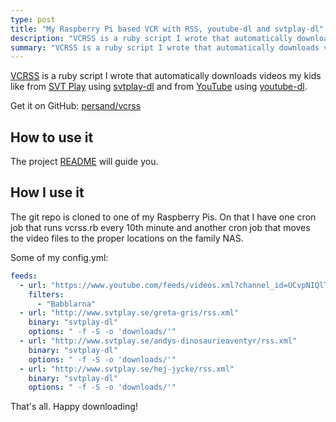 ```yaml
---
type: post
title: "My Raspberry Pi based VCR with RSS, youtube-dl and svtplay-dl"
description: "VCRSS is a ruby script I wrote that automatically downloads videos my kids like from SVT Play and YouTube."
summary: "VCRSS is a ruby script I wrote that automatically downloads videos my kids like from SVT Play and YouTube."
---
```


[VCRSS](https://github.com/persand/vcrss) is a ruby script I wrote that automatically downloads videos my kids like from [SVT Play](http://www.svtplay.se) using [svtplay-dl](https://svtplay-dl.se) and from [YouTube](https://youtube.com/) using [youtube-dl](https://rg3.github.io/youtube-dl/).

Get it on GitHub: [persand/vcrss](https://github.com/persand/vcrss)

## How to use it

The project [README](https://github.com/persand/vcrss/blob/master/README.md) will guide you.

## How I use it

The git repo is cloned to one of my Raspberry Pis. On that I have one cron job that runs vcrss.rb every 10th minute and another cron job that moves the video files to the proper locations on the family NAS.

Some of my config.yml:

```yaml
feeds:
  - url: "https://www.youtube.com/feeds/videos.xml?channel_id=UCvpNIQlTMpDfR8kv9Z64f5g"
    filters:
      - "Babblarna"
  - url: "http://www.svtplay.se/greta-gris/rss.xml"
    binary: "svtplay-dl"
    options: " -f -S -o 'downloads/'"
  - url: "http://www.svtplay.se/andys-dinosaurieaventyr/rss.xml"
    binary: "svtplay-dl"
    options: " -f -S -o 'downloads/'"
  - url: "http://www.svtplay.se/hej-jycke/rss.xml"
    binary: "svtplay-dl"
    options: " -f -S -o 'downloads/'"
```

That's all. Happy downloading!
